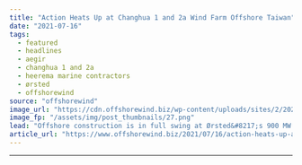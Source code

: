 ```yaml
---
title: "Action Heats Up at Changhua 1 and 2a Wind Farm Offshore Taiwan"
date: "2021-07-16"
tags: 
  - featured
  - headlines
  - aegir
  - changhua 1 and 2a
  - heerema marine contractors
  - ørsted
  - offshorewind
source: "offshorewind"
image_url: "https://cdn.offshorewind.biz/wp-content/uploads/sites/2/2021/07/16133002/Aegir-installing-2nd-Changhua-1-and-2a-substation-jacket-foundation.png"
image_fp: "/assets/img/post_thumbnails/27.png"
lead: "Offshore construction is in full swing at Ørsted&#8217;s 900 MW Changhua 1 and 2a"
article_url: "https://www.offshorewind.biz/2021/07/16/action-heats-up-at-changhua-1-and-2a-wind-farm-offshore-taiwan/"
---
```


---
